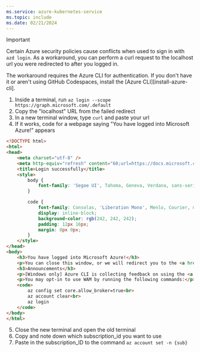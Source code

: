 ```yaml
---
ms.service: azure-kubernetes-service
ms.topic: include
ms.date: 02/21/2024
---
```


> [!IMPORTANT]
> Certain Azure security policies cause conflicts when used to sign in with `azd login`. As a workaround, you can perform a curl request to the localhost url you were redirected to after you logged in.

The workaround requires the Azure CLI for authentication. If you don't have it or aren't using GitHub Codespaces, install the [Azure CLI][install-azure-cli].

1. Inside a terminal, run `az login --scope https://graph.microsoft.com/.default` 
2. Copy the "localhost" URL from the failed redirect
3. In a new terminal window,  type `curl` and paste your url
4. If it works, code for a webpage saying "You have logged into Microsoft Azure!" appears

```html
<!DOCTYPE html>
<html>
<head>
    <meta charset="utf-8" />
    <meta http-equiv="refresh" content="60;url=https://docs.microsoft.com/cli/azure/">
    <title>Login successfully</title>
    <style>
        body {
            font-family: 'Segoe UI', Tahoma, Geneva, Verdana, sans-serif;
        }

        code {
            font-family: Consolas, 'Liberation Mono', Menlo, Courier, monospace;
            display: inline-block;
            background-color: rgb(242, 242, 242);
            padding: 12px 16px;
            margin: 8px 0px;
        }
    </style>
</head>
<body>
    <h3>You have logged into Microsoft Azure!</h3>
    <p>You can close this window, or we will redirect you to the <a href="https://docs.microsoft.com/cli/azure/">Azure CLI documentation</a> in 1 minute.</p>
    <h3>Announcements</h3>
    <p>[Windows only] Azure CLI is collecting feedback on using the <a href="https://learn.microsoft.com/windows/uwp/security/web-account-manager">Web Account Manager</a> (WAM) broker for the login experience.</p>
    <p>You may opt-in to use WAM by running the following commands:</p>
    <code>
        az config set core.allow_broker=true<br>
        az account clear<br>
        az login
    </code>
</body>
</html>
```

5. Close the new terminal and open the old terminal
6. Copy and note down which subscription_id you want to use
7. Paste in the subscription_ID to the command `az account set -n {sub}`